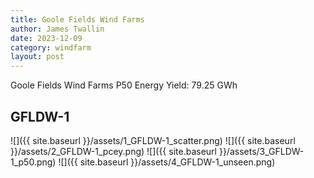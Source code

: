 ```yaml
---
title: Goole Fields Wind Farms
author: James Twallin
date: 2023-12-09
category: windfarm
layout: post
---
```

Goole Fields Wind Farms P50 Energy Yield: 79.25 GWh

GFLDW-1
-------------
![]({{ site.baseurl }}/assets/1_GFLDW-1_scatter.png)
![]({{ site.baseurl }}/assets/2_GFLDW-1_pcey.png)
![]({{ site.baseurl }}/assets/3_GFLDW-1_p50.png)
![]({{ site.baseurl }}/assets/4_GFLDW-1_unseen.png)

